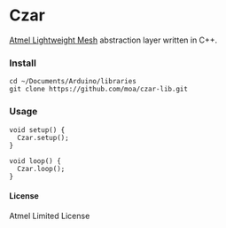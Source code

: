 # Czar

[Atmel Lightweight Mesh](http://www.atmel.com/tools/lightweight_mesh.aspx) abstraction layer written in C++.

### Install

    cd ~/Documents/Arduino/libraries
    git clone https://github.com/moa/czar-lib.git

### Usage

    void setup() {
      Czar.setup();
    }
    
    void loop() {
      Czar.loop();
    }


#### License

Atmel Limited License
